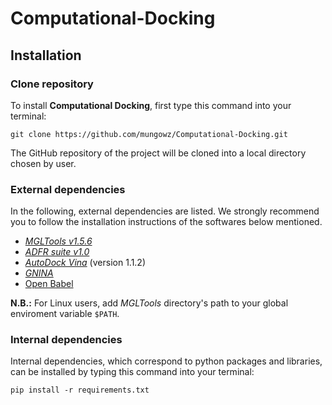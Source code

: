 # Computational-Docking

## Installation

### Clone repository

To install **Computational Docking**, first type this command into your terminal:

`git clone https://github.com/mungowz/Computational-Docking.git`

The GitHub repository of the project will be cloned into a local directory chosen by user.

### External dependencies

In the following, external dependencies are listed. 
We strongly recommend you to follow the installation instructions of the softwares below mentioned.

- [_MGLTools v1.5.6_](https://ccsb.scripps.edu/mgltools/downloads/)
- [_ADFR suite v1.0_]( https://ccsb.scripps.edu/adfr/downloads/)
- [_AutoDock Vina_](https://vina.scripps.edu/downloads/) (version 1.1.2)
- [_GNINA_](https://github.com/gnina/gnina)
- [Open Babel](https://snapcraft.io/install/openbabel/ubuntu)

**N.B.:** For Linux users, add _MGLTools_ directory's path to your global enviroment variable `$PATH`.

### Internal dependencies
Internal dependencies, which correspond to python packages and libraries, can be installed by typing this command into your terminal:

`pip install -r requirements.txt`
